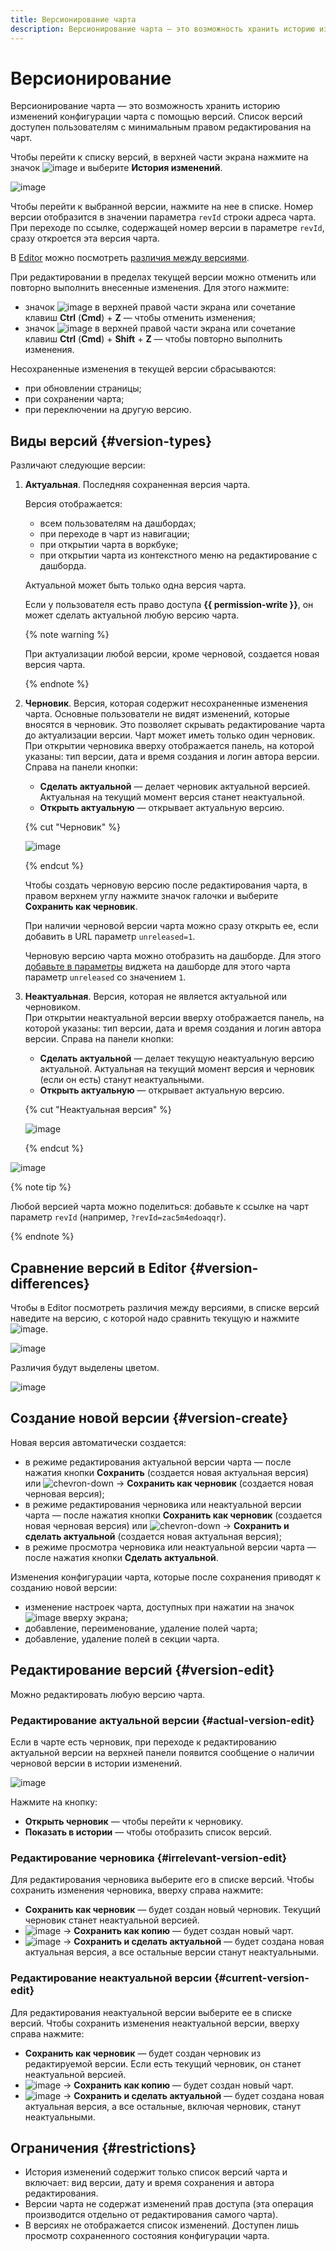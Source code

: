 ```yaml
---
title: Версионирование чарта
description: Версионирование чарта — это возможность хранить историю изменений конфигурации чарта с помощью версий. Список версий доступен пользователям с минимальным правом доступа {{ permission-write }} на чарт.
---
```


# Версионирование

Версионирование чарта — это возможность хранить историю изменений конфигурации чарта с помощью версий. Список версий доступен пользователям с минимальным правом редактирования на чарт.

Чтобы перейти к списку версий, в верхней части экрана нажмите на значок ![image](../../../_assets/console-icons/ellipsis.svg) и выберите **История изменений**.

![image](../../../_assets/datalens/concepts/chart-version-list.png)

Чтобы перейти к выбранной версии, нажмите на нее в списке. Номер версии отобразится в значении параметра `revId` строки адреса чарта. При переходе по ссылке, содержащей номер версии в параметре `revId`, сразу откроется эта версия чарта.



В [Editor](../../charts/editor/index.md) можно посмотреть [различия между версиями](#version-differences).



При редактировании в пределах текущей версии можно отменить или повторно выполнить внесенные изменения. Для этого нажмите:

* значок ![image](../../../_assets/console-icons/arrow-uturn-ccw-left.svg) в верхней правой части экрана или сочетание клавиш **Ctrl** (**Cmd**) + **Z** — чтобы отменить изменения;
* значок ![image](../../../_assets/console-icons/arrow-uturn-cw-right.svg) в верхней правой части экрана или сочетание клавиш **Ctrl** (**Cmd**) + **Shift** + **Z** — чтобы повторно выполнить изменения.

Несохраненные изменения в текущей версии сбрасываются:

* при обновлении страницы;
* при сохранении чарта;
* при переключении на другую версию.

## Виды версий {#version-types}

Различают следующие версии:

1. **Актуальная**. Последняя сохраненная версия чарта.

   Версия отображается:
   
   * всем пользователям на дашбордах;
   * при переходе в чарт из навигации;
   * при открытии чарта в воркбуке;
   * при открытии чарта из контекстного меню на редактирование с дашборда.
   
   Актуальной может быть только одна версия чарта.

   Если у пользователя есть право доступа **{{ permission-write }}**, он может сделать актуальной любую версию чарта.
  
   {% note warning %}
  
   При актуализации любой версии, кроме черновой, создается новая версия чарта.

   {% endnote %}
  
1. **Черновик**. Версия, которая содержит несохраненные изменения чарта. Основные пользователи не видят изменений, которые вносятся в черновик. Это позволяет скрывать редактирование чарта до актуализации версии. Чарт может иметь только один черновик. 
   При открытии черновика вверху отображается панель, на которой указаны: тип версии, дата и время создания и логин автора версии. Справа на панели кнопки:

   * **Сделать актуальной** — делает черновик актуальной версией. Актуальная на текущий момент версия станет неактуальной.
   * **Открыть актуальную** — открывает актуальную версию.

   {% cut "Черновик" %}
   
   ![image](../../../_assets/datalens/concepts/chart-draft-version.png)

   {% endcut %}

   Чтобы создать черновую версию после редактирования чарта, в правом верхнем углу нажмите значок галочки и выберите **Сохранить как черновик**.

   При наличии черновой версии чарта можно сразу открыть ее, если добавить в URL параметр `unreleased=1`.

   Черновую версию чарта можно отобразить на дашборде. Для этого [добавьте в параметры](../../operations/chart/add-parameters.md) виджета на дашборде для этого чарта параметр `unreleased` со значением `1`.

1. **Неактуальная**. Версия, которая не является актуальной или черновиком.  
   При открытии неактуальной версии вверху отображается панель, на которой указаны: тип версии, дата и время создания и логин автора версии. Справа на панели кнопки:

   * **Сделать актуальной** — делает текущую неактуальную версию актуальной. Актуальная на текущий момент версия и черновик (если он есть) станут неактуальными.
   * **Открыть актуальную** — открывает актуальную версию.

   {% cut "Неактуальная версия" %}

   ![image](../../../_assets/datalens/concepts/chart-irrelevant-version.png)

   {% endcut %}

![image](../../../_assets/datalens/concepts/chart-version-types.png)

{% note tip %}

Любой версией чарта можно поделиться: добавьте к ссылке на чарт параметр `revId` (например, `?revId=zac5m4edoaqqr`).

{% endnote %}


## Сравнение версий в Editor {#version-differences}

Чтобы в Editor посмотреть различия между версиями, в списке версий наведите на версию, с которой надо сравнить текущую и нажмите ![image](../../../_assets/datalens/file-plus-minus.svg).

![image](../../../_assets/datalens/concepts/editor-version-differences-select.png)

Различия будут выделены цветом.

![image](../../../_assets/datalens/concepts/editor-version-differences.png)


## Создание новой версии {#version-create}

Новая версия автоматически создается:

* в режиме редактирования актуальной версии чарта — после нажатия кнопки **Сохранить** (создается новая актуальная версия) или ![chevron-down](../../../_assets/console-icons/chevron-down.svg) → **Сохранить как черновик** (создается новая черновая версия);
* в режиме редактирования черновика или неактуальной версии чарта — после нажатия кнопки **Сохранить как черновик** (создается новая черновая версия) или ![chevron-down](../../../_assets/console-icons/chevron-down.svg) → **Сохранить и сделать актуальной** (создается новая актуальная версия);
* в режиме просмотра черновика или неактуальной версии чарта — после нажатия кнопки **Сделать актуальной**.

Изменения конфигурации чарта, которые после сохранения приводят к созданию новой версии:

* изменение настроек чарта, доступных при нажатии на значок ![image](../../../_assets/console-icons/gear.svg) вверху экрана;
* добавление, переименование, удаление полей чарта;
* добавление, удаление полей в секции чарта.

## Редактирование версий {#version-edit}

Можно редактировать любую версию чарта.

### Редактирование актуальной версии {#actual-version-edit}

Если в чарте есть черновик, при переходе к редактированию актуальной версии на верхней панели появится сообщение о наличии черновой версии в истории изменений.

![image](../../../_assets/datalens/concepts/chart-with-draft-version.png)

Нажмите на кнопку:

* **Открыть черновик** — чтобы перейти к черновику.
* **Показать в истории** — чтобы отобразить список версий.

### Редактирование черновика {#irrelevant-version-edit}

Для редактирования черновика выберите его в списке версий. Чтобы сохранить изменения черновика, вверху справа нажмите:

* **Сохранить как черновик** — будет создан новый черновик. Текущий черновик станет неактуальной версией.
* ![image](../../../_assets/console-icons/chevron-down.svg) → **Сохранить как копию** — будет создан новый чарт.
* ![image](../../../_assets/console-icons/chevron-down.svg) → **Сохранить и сделать актуальной** — будет создана новая актуальная версия, а все остальные версии станут неактуальными.

### Редактирование неактуальной версии {#current-version-edit}

Для редактирования неактуальной версии выберите ее в списке версий. Чтобы сохранить изменения неактуальной версии, вверху справа нажмите:

* **Сохранить как черновик** — будет создан черновик из редактируемой версии. Если есть текущий черновик, он станет неактуальной версией.
* ![image](../../../_assets/console-icons/chevron-down.svg) → **Сохранить как копию** — будет создан новый чарт.
* ![image](../../../_assets/console-icons/chevron-down.svg) → **Сохранить и сделать актуальной** — будет создана новая актуальная версия, а все остальные, включая черновик, станут неактуальными.

## Ограничения {#restrictions}

* История изменений содержит только список версий чарта и включает: вид версии, дату и время сохранения и автора редактирования.
* Версии чарта не содержат изменений прав доступа (эта операция производится отдельно от редактирования самого чарта).
* В версиях не отображается список изменений. Доступен лишь просмотр сохраненного состояния конфигурации чарта.

